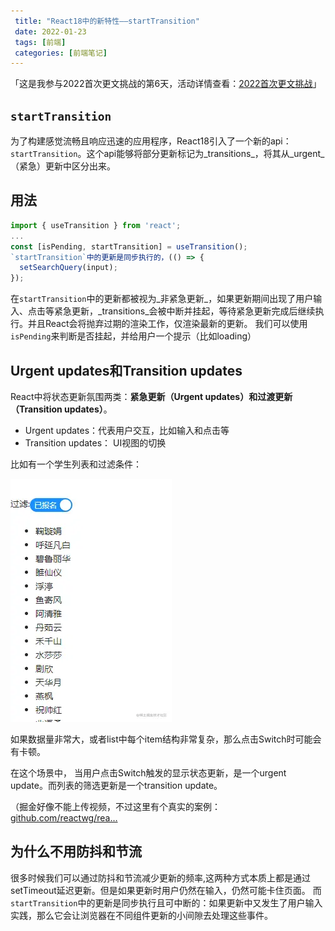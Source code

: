 ```yaml
---
 title: "React18中的新特性——startTransition"
 date: 2022-01-23
 tags: [前端]
 categories: [前端笔记]
---
```


「这是我参与2022首次更文挑战的第6天，活动详情查看：[2022首次更文挑战](https://juejin.cn/post/7052884569032392740 "https://juejin.cn/post/7052884569032392740")」

`startTransition`
-----------------

为了构建感觉流畅且响应迅速的应用程序，React18引入了一个新的api：`startTransition`。这个api能够将部分更新标记为_transitions_，将其从_urgent_（紧急）更新中区分出来。

用法
--

```javascript
import { useTransition } from 'react';
...
const [isPending, startTransition] = useTransition();
`startTransition`中的更新是同步执行的，(() => {
  setSearchQuery(input);
});
```

在`startTransition`中的更新都被视为_非紧急更新_，如果更新期间出现了用户输入、点击等紧急更新，_transitions_会被中断并挂起，等待紧急更新完成后继续执行。并且React会将抛弃过期的渲染工作，仅渲染最新的更新。 我们可以使用`isPending`来判断是否挂起，并给用户一个提示（比如loading）

Urgent updates和Transition updates
---------------------------------

React中将状态更新氛围两类：**紧急更新（Urgent updates）**和**过渡更新（Transition updates）**。

*   Urgent updates：代表用户交互，比如输入和点击等
*   Transition updates： UI视图的切换

比如有一个学生列表和过滤条件：

![image.png](../imgs/fb1bc2b58f4c4fc2a1af5cdec46e6e97.png)

如果数据量非常大，或者list中每个item结构非常复杂，那么点击Switch时可能会有卡顿。

在这个场景中， 当用户点击Switch触发的显示状态更新，是一个urgent update。而列表的筛选更新是一个transition update。

（掘金好像不能上传视频，不过这里有个真实的案例：[github.com/reactwg/rea…](https://github.com%2Freactwg%2Freact-18%2Fdiscussions%2F65%25EF%25BC%2589 "https://github.com/reactwg/react-18/discussions/65%EF%BC%89")

为什么不用防抖和节流
----------

很多时候我们可以通过防抖和节流减少更新的频率,这两种方式本质上都是通过setTimeout延迟更新。但是如果更新时用户仍然在输入，仍然可能卡住页面。 而`startTransition`中的更新是同步执行且可中断的：如果更新中又发生了用户输入实践，那么它会让浏览器在不同组件更新的小间隙去处理这些事件。